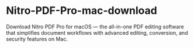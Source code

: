 # Nitro-PDF-Pro-mac-download
Download Nitro PDF Pro for macOS — the all-in-one PDF editing software that simplifies document workflows with advanced editing, conversion, and security features on Mac.
